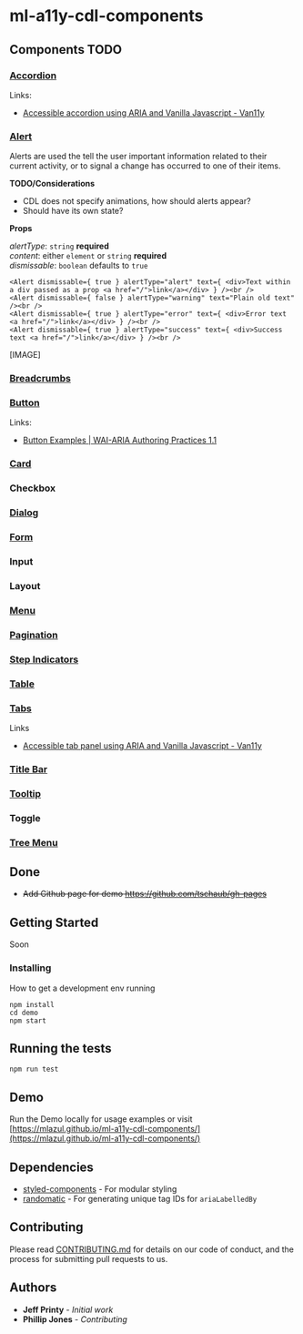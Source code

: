 # ml-a11y-cdl-components


## Components TODO
### [Accordion](https://macmillanlearning.atlassian.net/wiki/display/CDL/Accordions)
Links:
* [Accessible accordion using ARIA and Vanilla Javascript - Van11y](https://van11y.net/accessible-accordion/)
### [Alert](https://macmillanlearning.atlassian.net/wiki/pages/viewpage.action?pageId=69402693)

Alerts are used the tell the user important information related to their current activity, or to signal a change has occurred to one of their items.

**TODO/Considerations**
* CDL does not specify animations, how should alerts appear?
* Should have its own state?

**Props**

*alertType*: `string` **required**  
*content*: either `element` or `string` **required**  
*dismissable*: `boolean` defaults to `true`  

```
<Alert dismissable={ true } alertType="alert" text={ <div>Text within a div passed as a prop <a href="/">link</a></div> } /><br />
<Alert dismissable={ false } alertType="warning" text="Plain old text" /><br />
<Alert dismissable={ true } alertType="error" text={ <div>Error text <a href="/">link</a></div> } /><br />
<Alert dismissable={ true } alertType="success" text={ <div>Success text <a href="/">link</a></div> } /><br />
```
[IMAGE]
### [Breadcrumbs](https://macmillanlearning.atlassian.net/wiki/display/CDL/Breadcrumbs)
### [Button](https://macmillanlearning.atlassian.net/wiki/display/CDL/Buttons)

Links:
* [Button Examples | WAI-ARIA Authoring Practices 1.1](https://www.w3.org/TR/wai-aria-practices/examples/button/button.html)

### [Card](https://macmillanlearning.atlassian.net/wiki/display/CDL/Cards)
### Checkbox
### [Dialog](https://macmillanlearning.atlassian.net/wiki/display/CDL/Dialogs)
### [Form](https://macmillanlearning.atlassian.net/wiki/display/CDL/Forms)
### Input
### Layout
### [Menu](https://macmillanlearning.atlassian.net/wiki/display/CDL/Menus)
### [Pagination](https://macmillanlearning.atlassian.net/wiki/display/CDL/Pagination)
### [Step Indicators](https://macmillanlearning.atlassian.net/wiki/display/CDL/Step+Indicators)
### [Table](https://macmillanlearning.atlassian.net/wiki/display/CDL/Tables)
### [Tabs](https://macmillanlearning.atlassian.net/wiki/display/CDL/Tabs)
Links
* [Accessible tab panel using ARIA and Vanilla Javascript - Van11y](https://van11y.net/accessible-tab-panel/)

### [Title Bar](https://macmillanlearning.atlassian.net/wiki/display/CDL/Title+Bar)
### [Tooltip](https://macmillanlearning.atlassian.net/wiki/pages/viewpage.action?pageId=72155528)
### Toggle
### [Tree Menu](https://macmillanlearning.atlassian.net/wiki/display/CDL/Tree+Menus)

## Done

* ~~Add Github page for demo https://github.com/tschaub/gh-pages~~

## Getting Started

Soon

### Installing

How to get a development env running

```
npm install
cd demo
npm start
```


## Running the tests

```
npm run test
```

## Demo

Run the Demo locally for usage examples or visit [https://mlazul.github.io/ml-a11y-cdl-components/](https://mlazul.github.io/ml-a11y-cdl-components/)

## Dependencies

* [styled-components](https://github.com/styled-components/styled-components/tree/master/docs) - For modular styling
* [randomatic](https://github.com/jonschlinkert/randomatic) - For generating unique tag IDs for `ariaLabelledBy`

## Contributing

Please read [CONTRIBUTING.md](soon) for details on our code of conduct, and the process for submitting pull requests to us.


## Authors

* **Jeff Printy** - *Initial work*
* **Phillip Jones** - *Contributing*
